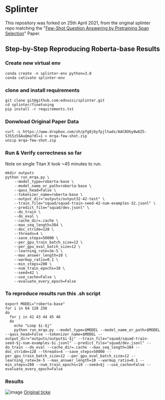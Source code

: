 # Splinter

This repository was forked on 25th April 2021, from the original splinter repo matching the "[Few-Shot Question Answering by Pretraining Span Selection](https://arxiv.org/abs/2101.00438)" Paper.

## Step-by-Step Reproducing Roberta-base Results
### Create new virtual env
```angular2html
conda create -n splinter-env python=3.8
conda cativate splinter-env
```

### clone and install requirements
```angular2html
git clone git@github.com:ednussi/splinter.git
cd splinter/finetuning
pip install -r requirements.txt
``` 

### Donwload Original Paper Data
```angular2html
curl -L https://www.dropbox.com/sh/pfg8j6yfpjltwdx/AAC8Oky0w8ZS-S3S5zSSAuQma?dl=1 > mrqa-few-shot.zip
unzip mrqa-few-shot.zip
```

### Run & Verify correctness so far
Note on single Titan X took ~45 minutes to run.
```angular2html
mkdir outputs
python run_mrqa.py \
    --model_type=roberta-base \
    --model_name_or_path=roberta-base \
    --qass_head=False \
    --tokenizer_name=roberta-base \
    --output_dir="outputs/output32-42-test" \
    --train_file="squad/squad-train-seed-42-num-examples-32.jsonl" \
    --predict_file="squad/dev.jsonl" \
    --do_train \
    --do_eval \
    --cache_dir=.cache \
    --max_seq_length=384 \
    --doc_stride=128 \
    --threads=4 \
    --save_steps=50000 \
    --per_gpu_train_batch_size=12 \
    --per_gpu_eval_batch_size=12 \
    --learning_rate=3e-5 \
    --max_answer_length=10 \
    --warmup_ratio=0.1 \
    --min_steps=200 \
    --num_train_epochs=10 \
    --seed=42 \
    --use_cache=False \
    --evaluate_every_epoch=False
```
### To reproduce results run this .sh script
```angular2html
export MODEL="roberta-base"
for i in 64 128 256
do
  for j in 42 43 44 45 46
  do
    echo "Loop $i-$j"
    python run_mrqa.py --model_type=$MODEL --model_name_or_path=$MODEL --qass_head=False --tokenizer_name=$MODEL --output_dir="outputs/output$i-$j" --train_file="squad/squad-train-seed-$j-num-examples-$i.jsonl" --predict_file="squad/dev.jsonl" --do_train --do_eval --cache_dir=.cache --max_seq_length=384 --doc_stride=128 --threads=4 --save_steps=50000 --per_gpu_train_batch_size=12 --per_gpu_eval_batch_size=12 --learning_rate=3e-5 --max_answer_length=10 --warmup_ratio=0.1 --min_steps=200 --num_train_epochs=10 --seed=$j --use_cache=False --evaluate_every_epoch=False
```
### Results
![image](https://user-images.githubusercontent.com/10045688/116010500-26f25e80-a5d4-11eb-9677-34c120e52d81.png)
[Original ticke](https://github.com/oriram/splinter/issues/1#issuecomment-823697203)
